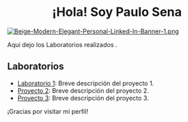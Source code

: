 <div style="text-align:center;">

# ¡Hola! Soy Paulo Sena

</div>

[![Beige-Modern-Elegant-Personal-Linked-In-Banner-1.png](https://i.postimg.cc/CM2b81cp/Beige-Modern-Elegant-Personal-Linked-In-Banner-1.png)](https://postimg.cc/nMvsbH83)

Aquí dejo los Laboratorios realizados .
## Laboratorios

- [Laboratorio 1]([link_al_proyecto_1](https://docs.google.com/document/d/1WbCMHjA2rEuDM2GPm6EykRjCeTnFTjJ2QzDuxxY_rRk/edit?usp=sharing)): Breve descripción del proyecto 1.
- [Proyecto 2](link_al_proyecto_2): Breve descripción del proyecto 2.
- [Proyecto 3](link_al_proyecto_3): Breve descripción del proyecto 3.


¡Gracias por visitar mi perfil!

